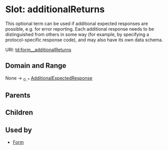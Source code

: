 
# Slot: additionalReturns


This optional term can be used if additional expected responses are possible, e.g. for error reporting. Each additional response needs to be distinguished from others in some way (for example, by specifying a protocol-specific response code), and may also have its own data schema.

URI: [td:form__additionalReturns](https://www.w3.org/2019/wot/td#form__additionalReturns)


## Domain and Range

None &#8594;  <sub>0..\*</sub> [AdditionalExpectedResponse](AdditionalExpectedResponse.md)

## Parents


## Children


## Used by

 * [Form](Form.md)
